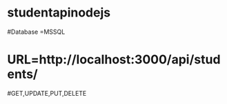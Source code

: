 # studentapinodejs
#Database =MSSQL
# URL=http://localhost:3000/api/students/
#GET,UPDATE,PUT,DELETE
